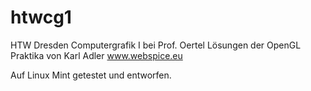 htwcg1
======

HTW Dresden
Computergrafik I bei Prof. Oertel
Lösungen der OpenGL Praktika von Karl Adler
www.webspice.eu

Auf Linux Mint getestet und entworfen.
